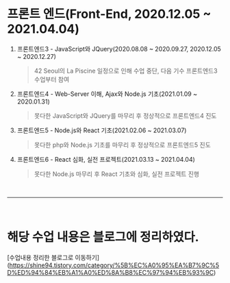 # 프론트 엔드(Front-End, 2020.12.05 ~ 2021.04.04)
1. 프론트엔드3 - JavaScript와 JQuery(2020.08.08 ~ 2020.09.27, 2020.12.05 ~ 2020.12.27)
    > 42 Seoul의 La Piscine 일정으로 인해 수업 중단, 다음 기수 프론트엔드3 수업부터 참여
2. 프론트엔드4 - Web-Server 이해, Ajax와 Node.js 기초(2021.01.09 ~ 2020.01.31)
    > 못다한 JavaScript와 JQuery를 마무리 후 정상적으로 프론트엔드4 진도
3. 프론트엔드5 - Node.js와 React 기초(2021.02.06 ~ 2021.03.07)
    > 못다한 php와 Node.js 기초를 마무리 후 정상적으로 프론트엔드5 진도
4. 프론트엔드6 - React 심화, 실전 프로젝트(2021.03.13 ~ 2021.04.04)
    > 못다한 Node.js 마무리 후 React 기초와 심화, 실전 프로젝트 진행

<br><hr><br>

# 해당 수업 내용은 블로그에 정리하였다.
[수업내용 정리한 블로그로 이동하기] (https://shine94.tistory.com/category/%5B%EC%A0%95%EA%B7%9C%5D%ED%94%84%EB%A1%A0%ED%8A%B8%EC%97%94%EB%93%9C)

